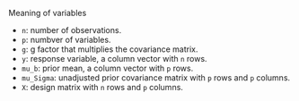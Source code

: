 Meaning of variables

* `n`: number of observations.
* `p`: numbver of variables.
* `g`: g factor that multiplies the covariance matrix.
* `y`: response variable, a column vector with `n` rows.
* `mu_b`: prior mean, a column vector with `p` rows.
* `mu_Sigma`: unadjusted prior covariance matrix with `p` rows and `p` columns.
* `X`: design matrix with `n` rows and `p` columns.